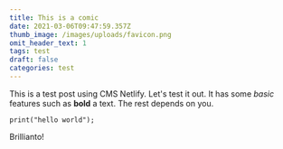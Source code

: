 ```yaml
---
title: This is a comic
date: 2021-03-06T09:47:59.357Z
thumb_image: /images/uploads/favicon.png
omit_header_text: 1
tags: test
draft: false
categories: test
---
```

This is a test post using CMS Netlify. Let's test it out.
It has some *basic* features such as **bold** a text. The rest depends on you.

```
print("hello world");
```

Brillianto!